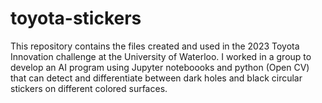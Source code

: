 # toyota-stickers

This repository contains the files created and used in the 2023 Toyota Innovation challenge at the University of Waterloo. I worked in a group to develop an AI program using Jupyter noteboooks and python (Open CV) that can detect and differentiate between dark holes and black circular stickers on different colored surfaces.

